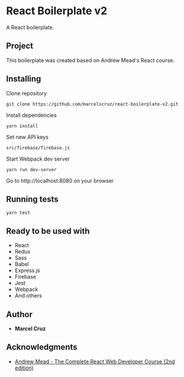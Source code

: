 # React Boilerplate v2

A React boilerplate.

## Project

This boilerplate was created based on Andrew Mead's React course.

## Installing

Clone repository

```
git clone https://github.com/marcelscruz/react-boilerplate-v2.git
```

Install dependencies
```
yarn install
```

Set new API keys
```
src/firebase/firebase.js
```

Start Webpack dev server
```
yarn run dev-server
```

Go to http://localhost:8080 on your browser

## Running tests

```
yarn test
```

## Ready to be used with

* React
* Redux
* Sass
* Babel
* Express.js
* Firebase
* Jest
* Webpack
* And others

## Author

* **Marcel Cruz**

## Acknowledgments

* [Andrew Mead - The Complete React Web Developer Course (2nd edition)](https://mead.io/)
